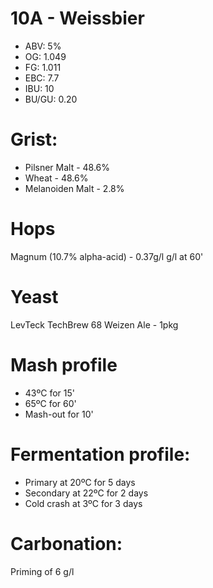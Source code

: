 # 10A - Weissbier

- ABV:    5% 
- OG:     1.049 
- FG:     1.011 
- EBC:    7.7 
- IBU:    10 
- BU/GU:  0.20

# Grist:

- Pilsner Malt - 48.6%
- Wheat - 48.6%
- Melanoiden Malt - 2.8%

# Hops

Magnum (10.7% alpha-acid) - 0.37g/l g/l at 60'

# Yeast

LevTeck TechBrew 68 Weizen Ale - 1pkg

# Mash profile

- 43ºC for 15'
- 65ºC for 60'
- Mash-out for 10'

# Fermentation profile:

- Primary at 20ºC for 5 days
- Secondary at 22ºC for 2 days
- Cold crash at 3ºC for 3 days

# Carbonation:

Priming of 6 g/l
